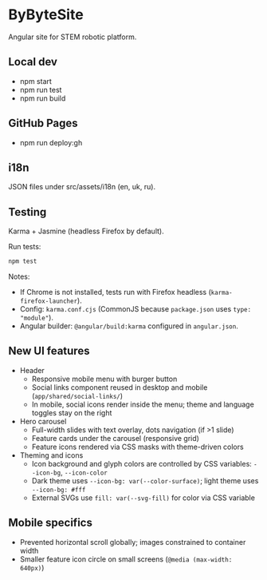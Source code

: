 # ByByteSite

Angular site for STEM robotic platform.

## Local dev
- npm start
- npm run test
- npm run build

## GitHub Pages
- npm run deploy:gh

## i18n
JSON files under src/assets/i18n (en, uk, ru).

## Testing
Karma + Jasmine (headless Firefox by default).

Run tests:

```bash
npm test
```

Notes:
- If Chrome is not installed, tests run with Firefox headless (`karma-firefox-launcher`).
- Config: `karma.conf.cjs` (CommonJS because `package.json` uses `type: "module"`).
- Angular builder: `@angular/build:karma` configured in `angular.json`.

## New UI features

- Header
  - Responsive mobile menu with burger button
  - Social links component reused in desktop and mobile (`app/shared/social-links/`)
  - In mobile, social icons render inside the menu; theme and language toggles stay on the right
- Hero carousel
  - Full-width slides with text overlay, dots navigation (if >1 slide)
  - Feature cards under the carousel (responsive grid)
  - Feature icons rendered via CSS masks with theme-driven colors
- Theming and icons
  - Icon background and glyph colors are controlled by CSS variables: `--icon-bg`, `--icon-color`
  - Dark theme uses `--icon-bg: var(--color-surface)`; light theme uses `--icon-bg: #fff`
  - External SVGs use `fill: var(--svg-fill)` for color via CSS variable

## Mobile specifics

- Prevented horizontal scroll globally; images constrained to container width
- Smaller feature icon circle on small screens (`@media (max-width: 640px)`)
